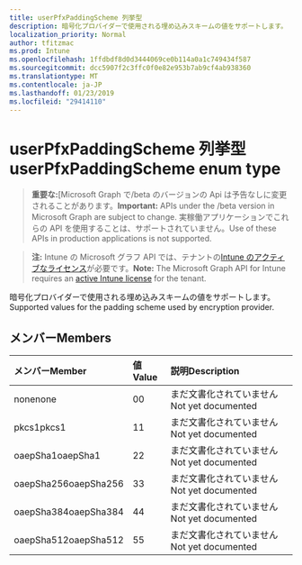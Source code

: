 ```yaml
---
title: userPfxPaddingScheme 列挙型
description: 暗号化プロバイダーで使用される埋め込みスキームの値をサポートします。
localization_priority: Normal
author: tfitzmac
ms.prod: Intune
ms.openlocfilehash: 1ffdbdf8d0d3444069ce0b114a0a1c749434f587
ms.sourcegitcommit: dcc5907f2c3ffc0f0e82e953b7ab9cf4ab938360
ms.translationtype: MT
ms.contentlocale: ja-JP
ms.lasthandoff: 01/23/2019
ms.locfileid: "29414110"
---
```

# <a name="userpfxpaddingscheme-enum-type"></a><span data-ttu-id="8a5d3-103">userPfxPaddingScheme 列挙型</span><span class="sxs-lookup"><span data-stu-id="8a5d3-103">userPfxPaddingScheme enum type</span></span>

> <span data-ttu-id="8a5d3-104">**重要な:**[Microsoft Graph で/beta のバージョンの Api は予告なしに変更されることがあります。</span><span class="sxs-lookup"><span data-stu-id="8a5d3-104">**Important:** APIs under the /beta version in Microsoft Graph are subject to change.</span></span> <span data-ttu-id="8a5d3-105">実稼働アプリケーションでこれらの API を使用することは、サポートされていません。</span><span class="sxs-lookup"><span data-stu-id="8a5d3-105">Use of these APIs in production applications is not supported.</span></span>

> <span data-ttu-id="8a5d3-106">**注:** Intune の Microsoft グラフ API では、テナントの[Intune のアクティブなライセンス](https://go.microsoft.com/fwlink/?linkid=839381)が必要です。</span><span class="sxs-lookup"><span data-stu-id="8a5d3-106">**Note:** The Microsoft Graph API for Intune requires an [active Intune license](https://go.microsoft.com/fwlink/?linkid=839381) for the tenant.</span></span>

<span data-ttu-id="8a5d3-107">暗号化プロバイダーで使用される埋め込みスキームの値をサポートします。</span><span class="sxs-lookup"><span data-stu-id="8a5d3-107">Supported values for the padding scheme used by encryption provider.</span></span>

## <a name="members"></a><span data-ttu-id="8a5d3-108">メンバー</span><span class="sxs-lookup"><span data-stu-id="8a5d3-108">Members</span></span>
|<span data-ttu-id="8a5d3-109">メンバー</span><span class="sxs-lookup"><span data-stu-id="8a5d3-109">Member</span></span>|<span data-ttu-id="8a5d3-110">値</span><span class="sxs-lookup"><span data-stu-id="8a5d3-110">Value</span></span>|<span data-ttu-id="8a5d3-111">説明</span><span class="sxs-lookup"><span data-stu-id="8a5d3-111">Description</span></span>|
|:---|:---|:---|
|<span data-ttu-id="8a5d3-112">none</span><span class="sxs-lookup"><span data-stu-id="8a5d3-112">none</span></span>|<span data-ttu-id="8a5d3-113">0</span><span class="sxs-lookup"><span data-stu-id="8a5d3-113">0</span></span>|<span data-ttu-id="8a5d3-114">まだ文書化されていません</span><span class="sxs-lookup"><span data-stu-id="8a5d3-114">Not yet documented</span></span>|
|<span data-ttu-id="8a5d3-115">pkcs1</span><span class="sxs-lookup"><span data-stu-id="8a5d3-115">pkcs1</span></span>|<span data-ttu-id="8a5d3-116">1</span><span class="sxs-lookup"><span data-stu-id="8a5d3-116">1</span></span>|<span data-ttu-id="8a5d3-117">まだ文書化されていません</span><span class="sxs-lookup"><span data-stu-id="8a5d3-117">Not yet documented</span></span>|
|<span data-ttu-id="8a5d3-118">oaepSha1</span><span class="sxs-lookup"><span data-stu-id="8a5d3-118">oaepSha1</span></span>|<span data-ttu-id="8a5d3-119">2</span><span class="sxs-lookup"><span data-stu-id="8a5d3-119">2</span></span>|<span data-ttu-id="8a5d3-120">まだ文書化されていません</span><span class="sxs-lookup"><span data-stu-id="8a5d3-120">Not yet documented</span></span>|
|<span data-ttu-id="8a5d3-121">oaepSha256</span><span class="sxs-lookup"><span data-stu-id="8a5d3-121">oaepSha256</span></span>|<span data-ttu-id="8a5d3-122">3</span><span class="sxs-lookup"><span data-stu-id="8a5d3-122">3</span></span>|<span data-ttu-id="8a5d3-123">まだ文書化されていません</span><span class="sxs-lookup"><span data-stu-id="8a5d3-123">Not yet documented</span></span>|
|<span data-ttu-id="8a5d3-124">oaepSha384</span><span class="sxs-lookup"><span data-stu-id="8a5d3-124">oaepSha384</span></span>|<span data-ttu-id="8a5d3-125">4</span><span class="sxs-lookup"><span data-stu-id="8a5d3-125">4</span></span>|<span data-ttu-id="8a5d3-126">まだ文書化されていません</span><span class="sxs-lookup"><span data-stu-id="8a5d3-126">Not yet documented</span></span>|
|<span data-ttu-id="8a5d3-127">oaepSha512</span><span class="sxs-lookup"><span data-stu-id="8a5d3-127">oaepSha512</span></span>|<span data-ttu-id="8a5d3-128">5</span><span class="sxs-lookup"><span data-stu-id="8a5d3-128">5</span></span>|<span data-ttu-id="8a5d3-129">まだ文書化されていません</span><span class="sxs-lookup"><span data-stu-id="8a5d3-129">Not yet documented</span></span>|




